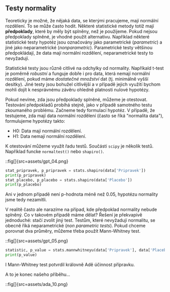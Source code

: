 ## Testy normality

Teoreticky je možné, že nějaká data, se kterými pracujeme, mají normální rozdělení. To se může často hodit. Některé statistické metody totiž mají **předpoklady**, které by měly být splněny, než je použijeme. Pokud nejsou předpoklady splněné, je vhodné použít alternativu. Například některé statistické testy hypotéz jsou označovány jako parametrické (*parametric*) a jiné jako neparametrické (*nonparametric*). Parametrické testy většinou předpokládají, že data mají normální rozdělení, neparametrické testy to nevyžadují.

Statistické testy jsou různě citlivé na odchylky od normality. Napříkald t-test je poměrně *robustní* a funguje dobře i pro data, která nemají normální rozdělení, pokud máme *dostatečné množství* dat (tj. minimálně vyšší desítky). Jiné testy jsou bohužel citlivější a v případě jejich využití bychom mohli dojít k nesprávnému závěru ohledně platnosti nulové hypotézy.

Pokud nevíme, zda jsou předpoklady splněné, můžeme je otestovat. Testování předpokladů probíhá stejně, jako v případě samotného testu zkoumaného problému. Začneme tedy formulací hypotéz. V případě, že testujeme, zda mají data normální rozdělení (často se říká "normalita data"), formulujeme hypotézy takto:

- H0: Data mají normální rozdělení.
- H1: Data nemají normální rozdělení.

K otestování můžeme využít řadu testů. Součásti `scipy` je několik testů. Například funcke `normaltest()` nebo `shapiro()`.

::fig[]{src=assets/gpt_04.png}


```python
stat_pripravek, p_pripravek = stats.shapiro(data['Pripravek'])
print(p_pripravek)
stat_placebo, p_placebo = stats.shapiro(data['Placebo'])
print(p_placebo)
```

Ani v jednom případě není p-hodnota méně než 0.05, hypotézu normality jsme tedy nezamítli.

V realitě často ale narazíme na případ, kde předpoklad normality nebude splněný. Co v takovém případě máme dělat? Řešení je překvapivě jednoduché: stačí zvolit jiný test. Testům, které nevyžadují normalitu, se obecně říká neparametrické (*non parametric tests*). Pokud chceme porovnat dva průměry, můžeme třeba použít Mann-Whitney test.

::fig[]{src=assets/gpt_05.png}

```python
statistic, p_value = stats.mannwhitneyu(data['Pripravek'], data['Placebo'], alternative='greater')
print(p_value)
```


I Mann-Whitney test potvrdil královně Adě účinnost přípravku.

A to je konec našeho příběhu...

::fig[]{src=assets/ada_10.png}
